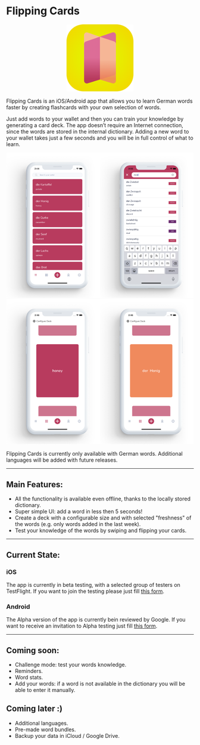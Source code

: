 # Flipping Cards

<p align="center">
    <img src="img/icon.png" width="180">
</p>


Flipping Cards is an iOS/Android app that allows you to learn German words faster by creating flashcards with your own selection of words.

Just add words to your wallet and then you can train your knowledge by generating a card deck.
The app doesn’t require an Internet connection, since the words are stored in the internal dictionary. Adding a new word to your wallet takes just a few seconds and you will be in full control of what to learn.


![Screenshots A](screenshots/app_screens_A.png)
![Screenshots B](screenshots/app_screens_B.png)


Flipping Cards is currently only available with German words. Additional languages will be added with future releases.

---

## Main Features:
- All the functionality is available even offline, thanks to the locally stored dictionary.
- Super simple UI: add a word in less then 5 seconds!
- Create a deck with a configurable size and with selected "freshness" of the words (e.g. only words added in the last week).
- Test your knowledge of the words by swiping and flipping your cards.

---

## Current State:
### iOS
The app is currently in beta testing, with a selected group of testers on TestFlight. If you want to join the testing please just fill [this form](https://antoniocosentino1.typeform.com/to/fRXYTkS9).

### Android
The Alpha version of the app is currently bein reviewed by Google. If you want to receive an invitation to Alpha testing just fill [this form](https://antoniocosentino1.typeform.com/to/fRXYTkS9).


---

## Coming soon:
- Challenge mode: test your words knowledge.
- Reminders.
- Word stats.
- Add your words: if a word is not available in the dictionary you will be able to enter it manually.

## Coming later :)
- Additional languages.
- Pre-made word bundles.
- Backup your data in iCloud / Google Drive.
